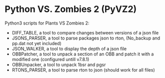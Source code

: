 # Python VS. Zombies 2 (PyVZ2)
Python3 scripts for Plants VS Zombies 2:
- DIFF_TABLE, a tool to compare changes between versions of a json file
- JSONS_PARSER, a tool to parse packages json to rton, (No_backup and pp.dat not yet included)
- JSON_WALKER, a tool to display the depth of a json file
- OBBPatcher, a tool to unpack a section of an OBB and patch it with a modified one (configured untill v7.8.1)
- OBBUnpacker, a tool to unpack 1bsr and pgsr
- RTONS_PARSER, a tool to parse rton to json (should work for all files)
